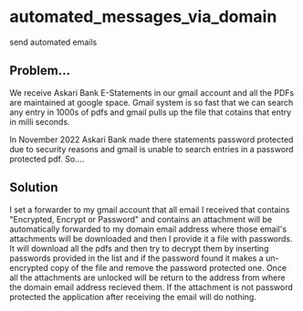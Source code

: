 # automated_messages_via_domain
 send automated emails

## Problem...
We receive Askari Bank E-Statements in our gmail account and all the PDFs are maintained at google space. Gmail system is so fast that we can search any entry in 1000s of pdfs and gmail pulls up the file that cotains that entry in milli seconds.

In November 2022 Askari Bank made there statements password protected due to security reasons and gmail is unable to search entries in a password protected pdf. So....

## Solution
I set a forwarder to my gmail account that all email I received that contains "Encrypted, Encrypt or Password" and contains an attachment will be automatically forwarded to my domain email address where those email's attachments will be downloaded and then I provide it a file with passwords. It will download all the pdfs and then try to decrypt them by inserting passwords provided in the list and if the password found it makes a un-encrypted copy of the file and remove the password protected one. Once all the attachments are unlocked will be return to the address from where the domain email address recieved them. If the attachment is not password protected the application after receiving the email will do nothing.
